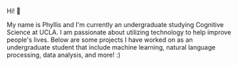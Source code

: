 Hi! 👋 

My name is Phyllis and I'm currently an undergraduate studying Cognitive Science at UCLA. I am passionate about utilizing technology to help improve people's lives. 
Below are some projects I have worked on as an undergraduate student that include machine learning, natural language processing, data analysis, and more! :)

<!---
phyllissern/phyllissern is a ✨ special ✨ repository because its `README.md` (this file) appears on your GitHub profile.
You can click the Preview link to take a look at your changes.
--->
